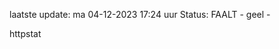laatste update: 
ma 04-12-2023 17:24   uur 
Status: FAALT - geel - 
<div class="service Y">httpstat</div>